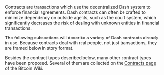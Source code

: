 Contracts are transactions which use the decentralized Dash system to enforce financial agreements. Dash contracts can often be crafted to minimize dependency on outside agents, such as the court system, which significantly decreases the risk of dealing with unknown entities in financial transactions.

The following subsections will describe a variety of Dash contracts already in use. Because contracts deal with real people, not just transactions, they are framed below in story format.

Besides the contract types described below, many other contract types have been proposed. Several of them are collected on the [Contracts page](https://en.bitcoin.it/wiki/Contracts) of the Bitcoin Wiki.